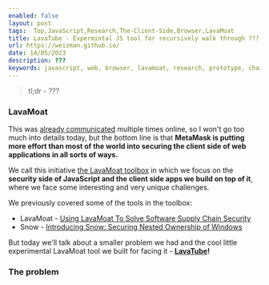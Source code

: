 ```yaml
---
enabled: false
layout: post
tags:  Top,JavaScript,Research,The-Client-Side,Browser,LavaMoat
title: LavaTube - Expermintal JS tool for recursively walk through ???
url: https://weizman.github.io/
date: 14/05/2023
description: ???
keywords: javascript, web, browser, lavamoat, research, prototype, chain, recursive
---
```


> tl;dr - ???

### LavaMoat

This was [already communicated](https://metamask.io/news/security/using-lavamoat-to-solve-software-supply-chain-security/) 
multiple times online, so I won't go too much into details today, but the bottom line is 
that **MetaMask is putting more effort than most of the world into securing the client side of web applications in all sorts of ways.** 

We call this initiative [the LavaMoat toolbox](https://github.com/lavamoat/) in which we focus on the **security side of JavaScript and the client 
side apps we build on top of it**, where we face some interesting and very unique challenges.

We previously covered some of the tools in the toolbox:
* LavaMoat - [Using LavaMoat To Solve Software Supply Chain Security](https://metamask.io/news/security/using-lavamoat-to-solve-software-supply-chain-security/)
* Snow - [Introducing Snow: Securing Nested Ownership of Windows](https://github.com/lavamoat/snow/wiki/Introducing-Snow)

But today we'll talk about a smaller problem we had and the cool little experimental LavaMoat tool we built for facing it - **[LavaTube](https://github.com/LavaMoat/LavaTube/)!**

### The problem
